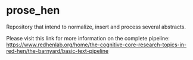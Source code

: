 # prose_hen
Repository that intend to normalize, insert and process several abstracts.

Please visit this link for more information on the complete pipeline:
https://www.redhenlab.org/home/the-cognitive-core-research-topics-in-red-hen/the-barnyard/basic-text-pipeline
